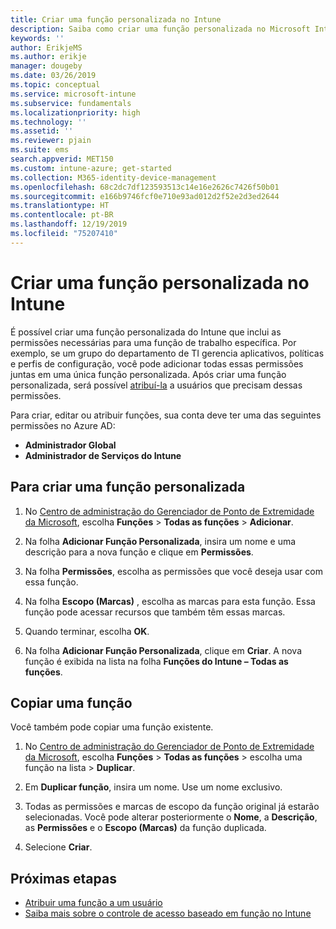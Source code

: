 ```yaml
---
title: Criar uma função personalizada no Intune
description: Saiba como criar uma função personalizada no Microsoft Intune.
keywords: ''
author: ErikjeMS
ms.author: erikje
manager: dougeby
ms.date: 03/26/2019
ms.topic: conceptual
ms.service: microsoft-intune
ms.subservice: fundamentals
ms.localizationpriority: high
ms.technology: ''
ms.assetid: ''
ms.reviewer: pjain
ms.suite: ems
search.appverid: MET150
ms.custom: intune-azure; get-started
ms.collection: M365-identity-device-management
ms.openlocfilehash: 68c2dc7df123593513c14e16e2626c7426f50b01
ms.sourcegitcommit: e166b9746fcf0e710e93ad012d2f52e2d3ed2644
ms.translationtype: HT
ms.contentlocale: pt-BR
ms.lasthandoff: 12/19/2019
ms.locfileid: "75207410"
---
```

# <a name="create-a-custom-role-in-intune"></a>Criar uma função personalizada no Intune

É possível criar uma função personalizada do Intune que inclui as permissões necessárias para uma função de trabalho específica. Por exemplo, se um grupo do departamento de TI gerencia aplicativos, políticas e perfis de configuração, você pode adicionar todas essas permissões juntas em uma única função personalizada. Após criar uma função personalizada, será possível [atribuí-la](assign-role.md) a usuários que precisam dessas permissões.

Para criar, editar ou atribuir funções, sua conta deve ter uma das seguintes permissões no Azure AD:
- **Administrador Global**
- **Administrador de Serviços do Intune**

## <a name="to-create-a-custom-role"></a>Para criar uma função personalizada

1. No [Centro de administração do Gerenciador de Ponto de Extremidade da Microsoft](https://go.microsoft.com/fwlink/?linkid=2109431), escolha **Funções** > **Todas as funções** > **Adicionar**.

2. Na folha **Adicionar Função Personalizada**, insira um nome e uma descrição para a nova função e clique em **Permissões**.

3. Na folha **Permissões**, escolha as permissões que você deseja usar com essa função.

4. Na folha **Escopo (Marcas)** , escolha as marcas para esta função. Essa função pode acessar recursos que também têm essas marcas.

5. Quando terminar, escolha **OK**.

6. Na folha **Adicionar Função Personalizada**, clique em **Criar**. A nova função é exibida na lista na folha **Funções do Intune – Todas as funções**.


## <a name="copy-a-role"></a>Copiar uma função

Você também pode copiar uma função existente.

1. No [Centro de administração do Gerenciador de Ponto de Extremidade da Microsoft](https://go.microsoft.com/fwlink/?linkid=2109431), escolha **Funções** > **Todas as funções** > escolha uma função na lista > **Duplicar**.

2. Em **Duplicar função**, insira um nome. Use um nome exclusivo.

3. Todas as permissões e marcas de escopo da função original já estarão selecionadas. Você pode alterar posteriormente o **Nome**, a **Descrição**, as **Permissões** e o **Escopo (Marcas)** da função duplicada.

4. Selecione **Criar**. 

## <a name="next-steps"></a>Próximas etapas
- [Atribuir uma função a um usuário](assign-role.md)
- [Saiba mais sobre o controle de acesso baseado em função no Intune](role-based-access-control.md)
